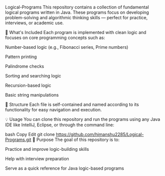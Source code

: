 Logical-Programs
This repository contains a collection of fundamental logical programs written in Java. These programs focus on developing problem-solving and algorithmic thinking skills — perfect for practice, interviews, or academic use.

🧠 What's Included
Each program is implemented with clean logic and focuses on core programming concepts such as:

Number-based logic (e.g., Fibonacci series, Prime numbers)

Pattern printing

Palindrome checks

Sorting and searching logic

Recursion-based logic

Basic string manipulations

📂 Structure
Each file is self-contained and named according to its functionality for easy navigation and execution.

💡 Usage
You can clone this repository and run the programs using any Java IDE like IntelliJ, Eclipse, or through the command line:

bash
Copy
Edit
git clone https://github.com/himanshu2285/Logical-Programs.git
🚀 Purpose
The goal of this repository is to:

Practice and improve logic-building skills

Help with interview preparation

Serve as a quick reference for Java logic-based programs
